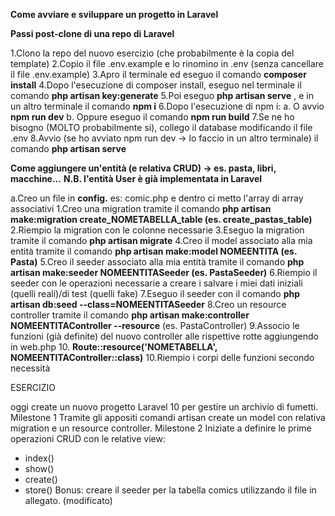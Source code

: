 **Come avviare e sviluppare un progetto in Laravel**

**Passi post-clone di una repo di Laravel**

1.Clono la repo del nuovo esercizio (che probabilmente è la copia del template)
2.Copio il file .env.example e lo rinomino in .env (senza cancellare il file .env.example)
3.Apro il terminale ed eseguo il comando **composer install**
4.Dopo l'esecuzione di composer install, eseguo nel terminale il comando **php artisan key:generate**
5.Poi eseguo **php artisan serve** , e in un altro terminale il comando **npm i**
6.Dopo l'esecuzione di npm i: 
    a. O avvio **npm run dev**
    b. Oppure eseguo il comando **npm run build**
7.Se ne ho bisogno (MOLTO probabilmente si), collego il database modificando il file .env
8.Avvio (se ho avviato npm run dev -> lo faccio in un altro terminale) il comando **php artisan serve**

**Come aggiungere un'entità (e relativa CRUD) -> es. pasta, libri, macchine...**
**N.B. l'entità User è già implementata in Laravel**

a.Creo un file in **config.** es: comic.php e dentro ci metto l'array di array associativi
1.Creo una migration tramite il comando **php artisan make:migration create_NOMETABELLA_table (es. create_pastas_table)**
2.Riempio la migration con le colonne necessarie
3.Eseguo la migration tramite il comando **php artisan migrate**
4.Creo il model associato alla mia entità tramite il comando **php artisan make:model NOMEENTITA (es. Pasta)**
5.Creo il seeder associato alla mia entità tramite il comando **php artisan make:seeder NOMEENTITASeeder (es. PastaSeeder)**
6.Riempio il seeder con le operazioni necessarie a creare i salvare i miei dati iniziali (quelli reali)/di test (quelli fake)
7.Eseguo il seeder con il comando **php artisan db:seed --class=NOMEENTITASeeder**
8.Creo un resource controller tramite il comando **php artisan make:controller NOMEENTITAController --resource** (es. PastaController)
9.Associo le funzioni (già definite) del nuovo controller alle rispettive rotte aggiungendo in web.php 
10. **Route::resource('NOMETABELLA', NOMEENTITAController::class)**
10.Riempio i corpi delle funzioni secondo necessità

ESERCIZIO

oggi create un nuovo progetto Laravel 10 per gestire un archivio di fumetti.
Milestone 1
Tramite gli appositi comandi artisan create un model con relativa migration e un resource controller.
Milestone 2
Iniziate a definire le prime operazioni CRUD con le relative view:
- index()
- show()
- create()
- store()
Bonus:
creare il seeder per la tabella comics utilizzando il file in allegato. (modificato) 
